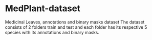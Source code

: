 # MedPlant-dataset
Medicinal Leaves, annotations and binary masks dataset
The dataset consists of 2 folders train and test and each folder has its respective 5 species  with its annotations and binary masks.
